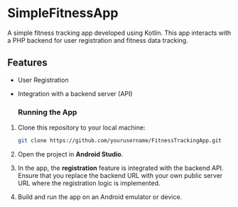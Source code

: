 # SimpleFitnessApp
A simple fitness tracking app developed using Kotlin. This app interacts with a PHP backend for user registration and fitness data tracking.

## Features
- User Registration
- Integration with a backend server (API)

  ### Running the App

1. Clone this repository to your local machine:

    ```bash
    git clone https://github.com/yourusername/FitnessTrackingApp.git
    ```
    
2. Open the project in **Android Studio**.

3. In the app, the **registration** feature is integrated with the backend API. Ensure that you replace the backend URL with your own public server URL where the registration logic is implemented.

4. Build and run the app on an Android emulator or device.
